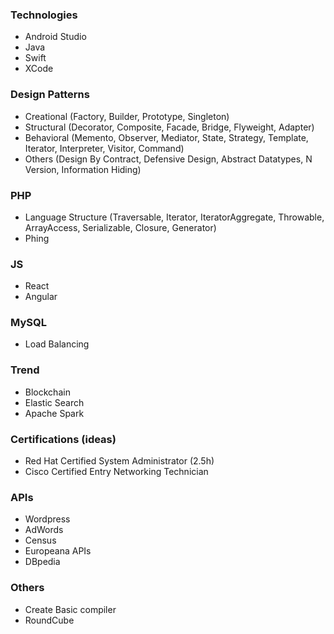 ### Technologies
* Android Studio
* Java
* Swift
* XCode

### Design Patterns
* Creational (Factory, Builder, Prototype, Singleton)
* Structural (Decorator, Composite, Facade, Bridge, Flyweight, Adapter)
* Behavioral (Memento, Observer, Mediator, State, Strategy, Template, Iterator, Interpreter, Visitor, Command)
* Others (Design By Contract, Defensive Design, Abstract Datatypes, N Version, Information Hiding)

### PHP
* Language Structure (Traversable, Iterator, IteratorAggregate, Throwable, ArrayAccess, Serializable, Closure, Generator)
* Phing

### JS
* React
* Angular

### MySQL
* Load Balancing

### Trend
* Blockchain
* Elastic Search
* Apache Spark

### Certifications (ideas)
* Red Hat Certified System Administrator (2.5h)
* Cisco Certified Entry Networking Technician

### APIs
* Wordpress
* AdWords
* Census
* Europeana APIs
* DBpedia

### Others
* Create Basic compiler
* RoundCube
